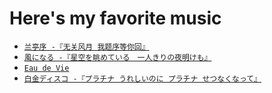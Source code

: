 # Here's my favorite music

- [`兰亭序 -『无关风月 我题序等你回』`](https://www.youtube.com/watch?v=s5Xl5MXboas)
- [`風になる -『星空を眺めている　一人きりの夜明けも』`](https://www.youtube.com/watch?v=ESSzjJrClvc)
- [`Eau de Vie`](https://www.youtube.com/watch?v=wA5CJrla26s)
- [`白金ディスコ -『プラチナ うれしいのに プラチナ せつなくなって』`](https://www.youtube.com/watch?v=71bXPAIVwAE)